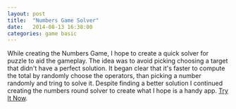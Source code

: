 ```yaml
---
layout: post
title:  "Numbers Game Solver"
date:   2014-08-13 16:38:00
categories: game basic
---
```


While creating the Numbers Game, I hope to create a quick solver for puzzle to aid the gameplay. The idea was to avoid picking choosing a target that didn't have a perfect solution. It began clear that it's faster to compute the total by randomly choose the operators, than picking a number randomly and tring to solve it. Despite finding a better solution I continued creating the numbers round solver to create what I hope is a handy app. [Try It Now][play-link].


[play-link]: /numbers-solver/
